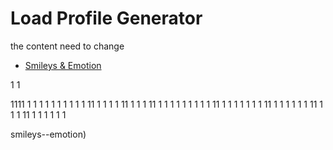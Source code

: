 # Load Profile Generator
the content need to change


- [Smileys & Emotion](#smileys--emotion)


1
1

1111
1
1
1
1
1
1
1
1
1
1
11
1
1
1
1
11
1
1
1
11
1
1
1
1
1
1
1
1
1
11
1
1
1
1
1
1
1
11
1
1
1
1
1
1
11
1
1
1
11
1
1
1
1
1
1


smileys--emotion)
